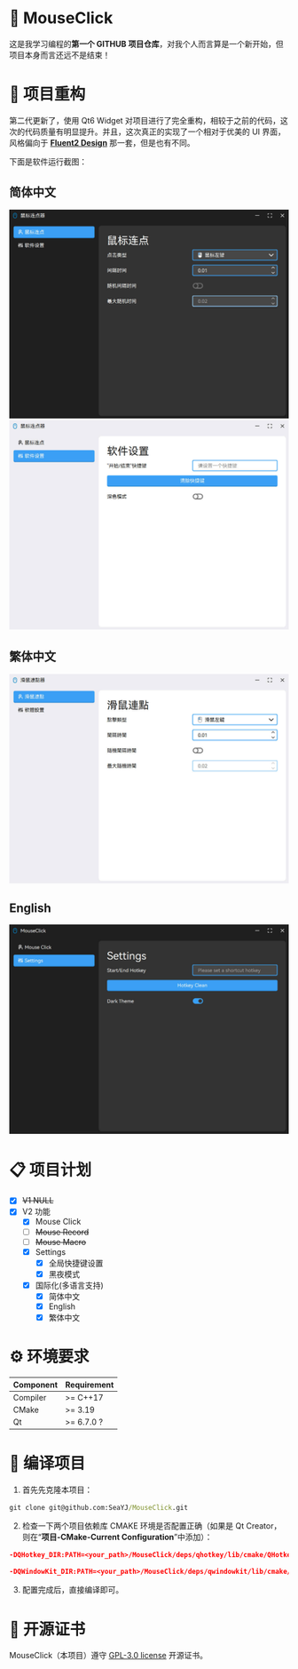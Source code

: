 # 🐀 MouseClick

这是我学习编程的**第一个 GITHUB 项目仓库**，对我个人而言算是一个新开始，但项目本身而言还远不是结束！

# 🎉 项目重构

第二代更新了，使用 Qt6 Widget 对项目进行了完全重构，相较于之前的代码，这次的代码质量有明显提升。并且，这次真正的实现了一个相对于优美的 UI 界面，风格偏向于 [**Fluent2 Design**](https://fluent2.microsoft.design/) 那一套，但是也有不同。

下面是软件运行截图：

## 简体中文

![软件运行截图](./docs/screenshots/SeaEpoch_2024-10-10_15-56-05.jpg)
![软件运行截图](./docs/screenshots/SeaEpoch_2024-10-10_16-04-27.jpg)

## 繁体中文

![软件运行截图](./docs/screenshots/SeaEpoch_2024-10-10_17-41-01.jpg)

## English

![软件运行截图](./docs/screenshots/SeaEpoch_2024-10-10_17-42-32.jpg)

# 📋 项目计划

- [x] ~~V1 NULL~~
- [x] V2 功能
  - [x] Mouse Click
  - [ ] ~~Mouse Record~~
  - [ ] ~~Mouse Macro~~
  - [x] Settings
    - [x] 全局快捷键设置
    - [x] 黑夜模式
  - [x] 国际化(多语言支持)
    - [x] 简体中文
    - [x] English
    - [x] 繁体中文

# ⚙ 环境要求

|Component|Requirement|
|:--|:--|
|Compiler|>= C++17|
|CMake|>= 3.19|
|Qt|>= 6.7.0 ?|

# 🧤 编译项目

1. 首先先克隆本项目：
```cmd
git clone git@github.com:SeaYJ/MouseClick.git
```

2. 检查一下两个项目依赖库 CMAKE 环境是否配置正确（如果是 Qt Creator，则在“**项目-CMake-Current Configuration**”中添加）：
```CMAKE
-DQHotkey_DIR:PATH=<your_path>/MouseClick/deps/qhotkey/lib/cmake/QHotkey
```
```CMAKE
-DQWindowKit_DIR:PATH=<your_path>/MouseClick/deps/qwindowkit/lib/cmake/QWindowKit
```

3. 配置完成后，直接编译即可。

# 📄 开源证书

MouseClick（本项目）遵守 [GPL-3.0 license](https://github.com/SeaYJ/MouseClick?tab=GPL-3.0-1-ov-file) 开源证书。
